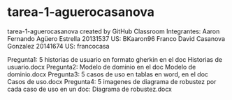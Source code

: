 # tarea-1-aguerocasanova
tarea-1-aguerocasanova created by GitHub Classroom
Integrantes:
Aaron Fernando Agüero Estrella 20131537 US: BKaaron96
Franco David Casanova Gonzalez 20141674 US: francocasa

Pregunta1: 5 historias de usuario en formato gherkin en el doc Historias de usuario.docx
Pregunta2: Modelo de dominio en el doc Modelo de dominio.docx
Pregunta3: 5 casos de uso en tablas en word, en el doc Casos de uso.docx
Pregunta4: 5 imagenes de diagrama de robustez por cada caso de uso en un doc: Diagrama de robustez.docx
